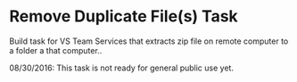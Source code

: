 # Remove Duplicate File(s) Task
Build task for VS Team Services that extracts zip file on remote computer to a folder a that computer..


08/30/2016: This task is not ready for general public use yet.
